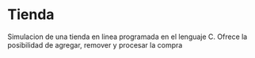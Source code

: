 # Tienda
Simulacion de una tienda en linea programada en el lenguaje C. Ofrece la posibilidad de agregar, remover y procesar la compra
